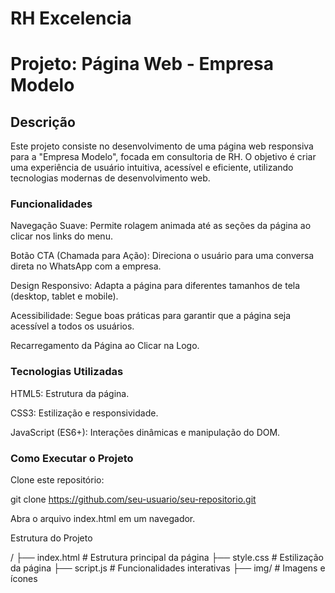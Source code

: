 # RH Excelencia
 
<h1>Projeto: Página Web - Empresa Modelo</h1>

<h2>Descrição</h2>

Este projeto consiste no desenvolvimento de uma página web responsiva para a "Empresa Modelo", focada em consultoria de RH. O objetivo é criar uma experiência de usuário intuitiva, acessível e eficiente, utilizando tecnologias modernas de desenvolvimento web.

<h3>Funcionalidades</h3>

Navegação Suave: Permite rolagem animada até as seções da página ao clicar nos links do menu.

Botão CTA (Chamada para Ação): Direciona o usuário para uma conversa direta no WhatsApp com a empresa.

Design Responsivo: Adapta a página para diferentes tamanhos de tela (desktop, tablet e mobile).

Acessibilidade: Segue boas práticas para garantir que a página seja acessível a todos os usuários.

Recarregamento da Página ao Clicar na Logo.

<h3>Tecnologias Utilizadas</h3>

HTML5: Estrutura da página.

CSS3: Estilização e responsividade.

JavaScript (ES6+): Interações dinâmicas e manipulação do DOM.

<h3>Como Executar o Projeto</h3>

Clone este repositório:

git clone https://github.com/seu-usuario/seu-repositorio.git

Abra o arquivo index.html em um navegador.

Estrutura do Projeto

/
├── index.html   # Estrutura principal da página
├── style.css    # Estilização da página
├── script.js    # Funcionalidades interativas
├── img/      # Imagens e ícones
